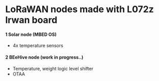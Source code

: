 # LoRaWAN nodes made with L072z lrwan board

#### 1 Solar node (MBED OS)
* 4x temperature sensors

#### 2 BEeHive node (work in progress..)
* Temperature, weight logic level shifter
* OTAA
 
